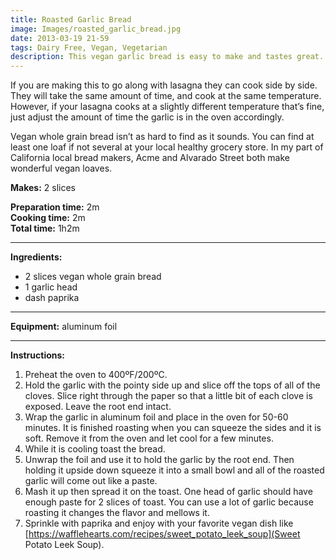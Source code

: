 ```yaml
---
title: Roasted Garlic Bread
image: Images/roasted_garlic_bread.jpg
date: 2013-03-19 21-59
tags: Dairy Free, Vegan, Vegetarian
description: This vegan garlic bread is easy to make and tastes great. It makes a great accompaniment to other vegan dishes like Anne’s E2 Lasagna or your favorite soup.
---
```

If you are making this to go along with lasagna they can cook side by side. They will take the same amount of time, and cook at the same temperature. However, if your lasagna cooks at a slightly different temperature that’s fine, just adjust the amount of time the garlic is in the oven accordingly. 

Vegan whole grain bread isn’t as hard to find as it sounds. You can find at least one loaf if not several at your local healthy grocery store. In my part of California local bread makers, Acme and Alvarado Street both make wonderful vegan loaves. 

**Makes:** 2 slices

**Preparation time:** 2m  
**Cooking time:** 2m  
**Total time:** 1h2m

---

**Ingredients:**

- 2 slices vegan whole grain bread
- 1 garlic head
- dash  paprika


---

**Equipment:** aluminum foil 

---

**Instructions:**

1. Preheat the oven to 400ºF/200ºC.
1. Hold the garlic with the pointy side up and slice off the tops of all of the cloves. Slice right through the paper so that a little bit of each clove is exposed. Leave the root end intact.
1. Wrap the garlic in aluminum foil and place in the oven for 50-60 minutes. It is finished roasting when you can squeeze the sides and it is soft. Remove it from the oven and let cool for a few minutes.
1. While it is cooling toast the bread.
1. Unwrap the foil and use it to hold the garlic by the root end. Then holding it upside down squeeze it into a small bowl and all of the roasted garlic will come out like a paste. 
1. Mash it up then spread it on the toast. One head of garlic should have enough paste for 2 slices of toast. You can use a lot of garlic because roasting it changes the flavor and mellows it. 
1. Sprinkle with paprika and enjoy with your favorite vegan dish like [https://wafflehearts.com/recipes/sweet_potato_leek_soup](Sweet Potato Leek Soup).

